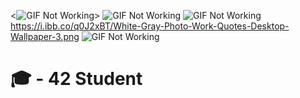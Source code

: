 <![GIF Not Working](https://i.ibb.co/KL79FjX/bloggif-65aa4cfdd2083.gif)>
![GIF Not Working](https://i.ibb.co/q0J2xBT/White-Gray-Photo-Work-Quotes-Desktop-Wallpaper-3.png)
![GIF Not Working]()
https://i.ibb.co/q0J2xBT/White-Gray-Photo-Work-Quotes-Desktop-Wallpaper-3.png
![GIF Not Working]()
# 🎓 - 42 Student 

<!--
**42MiguelLlamas/42MiguelLlamas** is a ✨ _special_ ✨ repository because its `README.md` (this file) appears on your GitHub profile.

Here are some ideas to get you started:

- 🔭 I’m currently working on ...
- 🌱 I’m currently learning ...
- 👯 I’m looking to collaborate on ...
- 🤔 I’m looking for help with ...
- 💬 Ask me about ...
- 📫 How to reach me: ...
- 😄 Pronouns: ...
- ⚡ Fun fact: ...
-->
